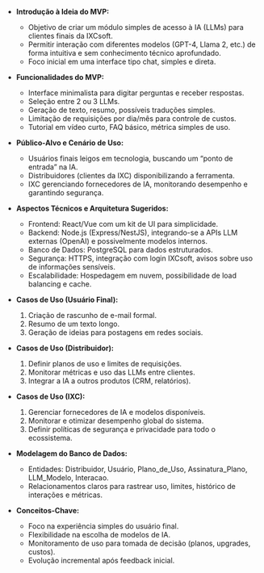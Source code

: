 - **Introdução à Ideia do MVP:**  
  - Objetivo de criar um módulo simples de acesso à IA (LLMs) para clientes finais da IXCsoft.  
  - Permitir interação com diferentes modelos (GPT-4, Llama 2, etc.) de forma intuitiva e sem conhecimento técnico aprofundado.  
  - Foco inicial em uma interface tipo chat, simples e direta.

- **Funcionalidades do MVP:**  
  - Interface minimalista para digitar perguntas e receber respostas.  
  - Seleção entre 2 ou 3 LLMs.  
  - Geração de texto, resumo, possíveis traduções simples.  
  - Limitação de requisições por dia/mês para controle de custos.  
  - Tutorial em vídeo curto, FAQ básico, métrica simples de uso.

- **Público-Alvo e Cenário de Uso:**  
  - Usuários finais leigos em tecnologia, buscando um “ponto de entrada” na IA.  
  - Distribuidores (clientes da IXC) disponibilizando a ferramenta.  
  - IXC gerenciando fornecedores de IA, monitorando desempenho e garantindo segurança.

- **Aspectos Técnicos e Arquitetura Sugeridos:**  
  - Frontend: React/Vue com um kit de UI para simplicidade.  
  - Backend: Node.js (Express/NestJS), integrando-se a APIs LLM externas (OpenAI) e possivelmente modelos internos.  
  - Banco de Dados: PostgreSQL para dados estruturados.  
  - Segurança: HTTPS, integração com login IXCsoft, avisos sobre uso de informações sensíveis.  
  - Escalabilidade: Hospedagem em nuvem, possibilidade de load balancing e cache.

- **Casos de Uso (Usuário Final):**  
  1. Criação de rascunho de e-mail formal.  
  2. Resumo de um texto longo.  
  3. Geração de ideias para postagens em redes sociais.

- **Casos de Uso (Distribuidor):**  
  1. Definir planos de uso e limites de requisições.  
  2. Monitorar métricas e uso das LLMs entre clientes.  
  3. Integrar a IA a outros produtos (CRM, relatórios).

- **Casos de Uso (IXC):**  
  1. Gerenciar fornecedores de IA e modelos disponíveis.  
  2. Monitorar e otimizar desempenho global do sistema.  
  3. Definir políticas de segurança e privacidade para todo o ecossistema.

- **Modelagem do Banco de Dados:**  
  - Entidades: Distribuidor, Usuário, Plano_de_Uso, Assinatura_Plano, LLM_Modelo, Interacao.  
  - Relacionamentos claros para rastrear uso, limites, histórico de interações e métricas.

- **Conceitos-Chave:**  
  - Foco na experiência simples do usuário final.  
  - Flexibilidade na escolha de modelos de IA.  
  - Monitoramento de uso para tomada de decisão (planos, upgrades, custos).  
  - Evolução incremental após feedback inicial.